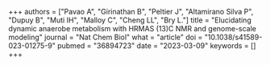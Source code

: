 +++
authors = ["Pavao A", "Girinathan B", "Peltier J", "Altamirano Silva P", "Dupuy B", "Muti IH", "Malloy C", "Cheng LL", "Bry L."]
title = "Elucidating dynamic anaerobe metabolism with HRMAS (13)C NMR and genome-scale modeling"
journal = "Nat Chem Biol"
what = "article"
doi = "10.1038/s41589-023-01275-9"
pubmed = "36894723"
date = "2023-03-09"
keywords = []
+++

